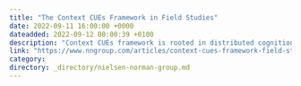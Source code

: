 ```yaml
---
title: "The Context CUEs Framework in Field Studies"
date: 2022-09-11 16:00:00 +0000
dateadded: 2022-09-12 00:00:39 +0100
description: "Context CUEs framework is rooted in distributed cognition theory and guides in-depth observations of users’ physical and social settings."
link: "https://www.nngroup.com/articles/context-cues-framework-field-studies/"
category:
directory: _directory/nielsen-norman-group.md
---
```

